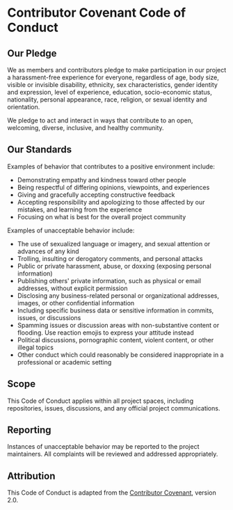 # Contributor Covenant Code of Conduct

## Our Pledge

We as members and contributors pledge to make participation in our project a harassment-free experience for everyone, regardless of age, body size, visible or invisible disability, ethnicity, sex characteristics, gender identity and expression, level of experience, education, socio-economic status, nationality, personal appearance, race, religion, or sexual identity and orientation.

We pledge to act and interact in ways that contribute to an open, welcoming, diverse, inclusive, and healthy community.

## Our Standards

Examples of behavior that contributes to a positive environment include:

* Demonstrating empathy and kindness toward other people
* Being respectful of differing opinions, viewpoints, and experiences
* Giving and gracefully accepting constructive feedback
* Accepting responsibility and apologizing to those affected by our mistakes, and learning from the experience
* Focusing on what is best for the overall project community

Examples of unacceptable behavior include:

* The use of sexualized language or imagery, and sexual attention or advances of any kind
* Trolling, insulting or derogatory comments, and personal attacks
* Public or private harassment, abuse, or doxxing (exposing personal information)
* Publishing others' private information, such as physical or email addresses, without explicit permission
* Disclosing any business-related personal or organizational addresses, images, or other confidential information
* Including specific business data or sensitive information in commits, issues, or discussions
* Spamming issues or discussion areas with non-substantive content or flooding. Use reaction emojis to express your attitude instead
* Political discussions, pornographic content, violent content, or other illegal topics
* Other conduct which could reasonably be considered inappropriate in a professional or academic setting

## Scope

This Code of Conduct applies within all project spaces, including repositories, issues, discussions, and any official project communications.

## Reporting

Instances of unacceptable behavior may be reported to the project maintainers. All complaints will be reviewed and addressed appropriately.

## Attribution

This Code of Conduct is adapted from the [Contributor Covenant](https://www.contributor-covenant.org), version 2.0.
